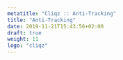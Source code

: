 ```yaml
---
metatitle: "Cliqz :: Anti-Tracking"
title: "Anti-Tracking"
date: 2019-11-21T15:43:56+02:00
draft: true
weight: 11
logo: "cliqz"
---
```


